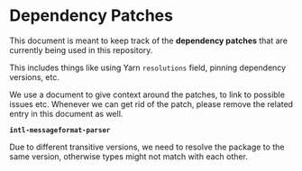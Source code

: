 # Dependency Patches

This document is meant to keep track of the **dependency patches** that are currently being used in this repository.

This includes things like using Yarn `resolutions` field, pinning dependency versions, etc.

We use a document to give context around the patches, to link to possible issues etc. Whenever we can get rid of the patch, please remove the related entry in this document as well.

<!-- Below define a list of the dependencies in "resolutions" -->

**`intl-messageformat-parser`**

Due to different transitive versions, we need to resolve the package to the same version, otherwise types might not match with each other.
